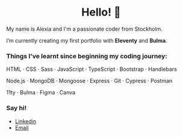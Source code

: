 <h1 align="center">Hello! 👋</h1
<p>My name is Alexia and I'm a passionate coder from Stockholm.</p>

I’m currently creating my first portfolio with **Eleventy** and **Bulma**.

<h3 align="left">Things I've learnt since beginning my coding journey:</h3>
HTML · CSS · Sass · JavaScript · TypeScript · Bootstrap · Handlebars

Node.js · MongoDB · Mongoose · Express · Git · Cypress · Postman

11ty ·  Bulma · Figma · Canva
 
<h3 align="left">Say hi!</h1>

- [Linkedin](https://www.linkedin.com/in/alexia-hellsten-41b51213a/)
- [Email](mailto:alexia.hellsten@gmail.com)


